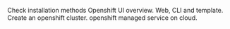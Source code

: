 Check installation methods
Openshift UI overview.
Web, CLI and template.
Create an openshift cluster.
openshift managed service on cloud.